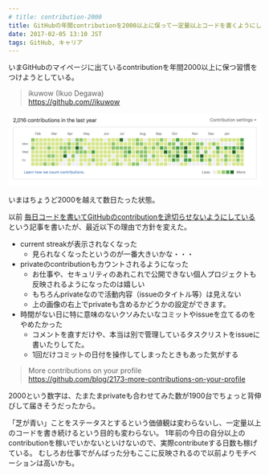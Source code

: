 ```yaml
---
# title: contribution-2000
title: GitHubの年間contributionを2000以上に保って一定量以上コードを書くようにしている
date: 2017-02-05 13:10 JST
tags: GitHub, キャリア
---
```


いまGitHubのマイページに出ているcontributionを年間2000以上に保つ習慣をつけようとしている。

> ikuwow (Ikuo Degawa)  
> https://github.com//ikuwow

![2017/02/05現在](contribution_2000.png)

いまはちょうど2000を越えて数日たった状態。

以前
[毎日コードを書いてGitHubのcontributionを途切らせないようにしている](/entry/everyday-commit/)
という記事を書いたが、最近以下の理由で方針を変えた。

* current streakが表示されなくなった
  * 見られなくなったというのが一番大きいかな・・・
* privateのcontributionもカウントされるようになった
  * お仕事や、セキュリティのあれこれで公開できない個人プロジェクトも反映されるようになったのは嬉しい
  * もちろんprivateなので活動内容（issueのタイトル等）は見えない
  * 上の画像の右上でprivateも含めるかどうかの設定ができます。
* 時間がない日に特に意味のないクソみたいなコミットやissueを立てるのをやめたかった
  * コメントを直すだけや、本当は別で管理しているタスクリストをissueに書いたりしてた。
  * 1回だけコミットの日付を操作してしまったときもあった気がする

> More contributions on your profile  
> https://github.com/blog/2173-more-contributions-on-your-profile

2000という数字は、たまたまprivateも合わせてみた数が1900台でちょっと背伸びして届きそうだったから。

「芝が青い」ことをステータスとするという価値観は変わらないし、一定量以上のコードを書き続けるという目的も変わらない。
1年前の今日の自分以上のcontributionを稼いでいかないといけないので、実際contributeする日数も稼げている。
むしろお仕事でがんばった分もここに反映されるので以前よりモチベーションは高いかも。
